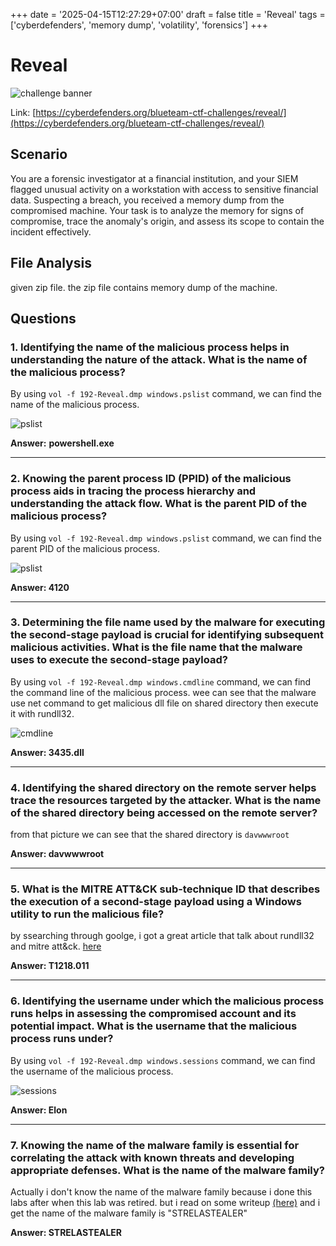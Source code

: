 +++
date = '2025-04-15T12:27:29+07:00'
draft = false
title = 'Reveal'
tags = ['cyberdefenders', 'memory dump', 'volatility', 'forensics']
+++

# Reveal
![challenge banner](/img/reveal/banner.png)

Link: [https://cyberdefenders.org/blueteam-ctf-challenges/reveal/](https://cyberdefenders.org/blueteam-ctf-challenges/reveal/)

## Scenario
You are a forensic investigator at a financial institution, and your SIEM flagged unusual activity on a workstation with access to sensitive financial data. Suspecting a breach, you received a memory dump from the compromised machine. Your task is to analyze the memory for signs of compromise, trace the anomaly's origin, and assess its scope to contain the incident effectively.

## File Analysis
given zip file. the zip file contains memory dump of the machine.

## Questions

### 1. Identifying the name of the malicious process helps in understanding the nature of the attack. What is the name of the malicious process?

By using `vol -f 192-Reveal.dmp windows.pslist` command, we can find the name of the malicious process.

![pslist](/img/reveal/q1.png)

**Answer:** **powershell.exe**

---

### 2. Knowing the parent process ID (PPID) of the malicious process aids in tracing the process hierarchy and understanding the attack flow. What is the parent PID of the malicious process?

By using `vol -f 192-Reveal.dmp windows.pslist` command, we can find the parent PID of the malicious process.

![pslist](/img/reveal/q1.png)

**Answer: 4120**

---

### 3. Determining the file name used by the malware for executing the second-stage payload is crucial for identifying subsequent malicious activities. What is the file name that the malware uses to execute the second-stage payload?

By using `vol -f 192-Reveal.dmp windows.cmdline` command, we can find the command line of the malicious process. wee can see that the malware use net command to get malicious dll file on shared directory then execute it with rundll32.

![cmdline](/img/reveal/q3.png)

**Answer: 3435.dll**

---

### 4. Identifying the shared directory on the remote server helps trace the resources targeted by the attacker. What is the name of the shared directory being accessed on the remote server?

from that picture we can see that the shared directory is `davwwwroot`

**Answer: davwwwroot**

---

### 5. What is the MITRE ATT&CK sub-technique ID that describes the execution of a second-stage payload using a Windows utility to run the malicious file?

by ssearching through goolge, i got a great article that talk about rundll32 and mitre att&ck. [here](https://d3fend.mitre.org/offensive-technique/attack/T1218.011/)

**Answer: T1218.011**

---

### 6. Identifying the username under which the malicious process runs helps in assessing the compromised account and its potential impact. What is the username that the malicious process runs under?

By using `vol -f 192-Reveal.dmp windows.sessions` command, we can find the username of the malicious process.

![sessions](/img/reveal/q6.png)

**Answer: Elon**

---

### 7. Knowing the name of the malware family is essential for correlating the attack with known threats and developing appropriate defenses. What is the name of the malware family?

Actually i don't know the name of the malware family because i done this labs after when this lab was retired. but i read on some writeup [(here)](https://medium.com/@chaoskist/cyberdefenders-write-up-reveal-3a318ca0f603) and i get the name of the malware family is "STRELASTEALER"

**Answer: STRELASTEALER**
